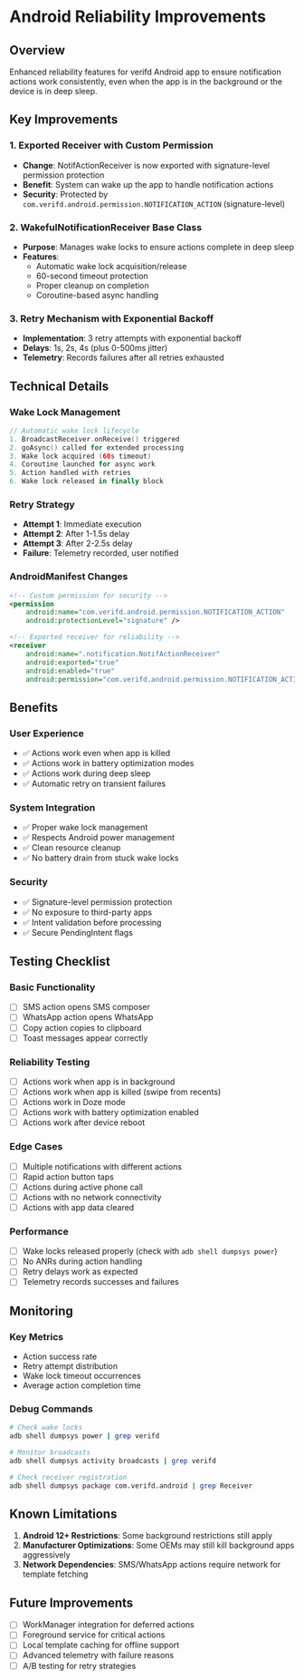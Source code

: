 # Android Reliability Improvements

## Overview
Enhanced reliability features for verifd Android app to ensure notification actions work consistently, even when the app is in the background or the device is in deep sleep.

## Key Improvements

### 1. Exported Receiver with Custom Permission
- **Change**: NotifActionReceiver is now exported with signature-level permission protection
- **Benefit**: System can wake up the app to handle notification actions
- **Security**: Protected by `com.verifd.android.permission.NOTIFICATION_ACTION` (signature-level)

### 2. WakefulNotificationReceiver Base Class
- **Purpose**: Manages wake locks to ensure actions complete in deep sleep
- **Features**:
  - Automatic wake lock acquisition/release
  - 60-second timeout protection
  - Proper cleanup on completion
  - Coroutine-based async handling

### 3. Retry Mechanism with Exponential Backoff
- **Implementation**: 3 retry attempts with exponential backoff
- **Delays**: 1s, 2s, 4s (plus 0-500ms jitter)
- **Telemetry**: Records failures after all retries exhausted

## Technical Details

### Wake Lock Management
```kotlin
// Automatic wake lock lifecycle
1. BroadcastReceiver.onReceive() triggered
2. goAsync() called for extended processing
3. Wake lock acquired (60s timeout)
4. Coroutine launched for async work
5. Action handled with retries
6. Wake lock released in finally block
```

### Retry Strategy
- **Attempt 1**: Immediate execution
- **Attempt 2**: After 1-1.5s delay
- **Attempt 3**: After 2-2.5s delay
- **Failure**: Telemetry recorded, user notified

### AndroidManifest Changes
```xml
<!-- Custom permission for security -->
<permission
    android:name="com.verifd.android.permission.NOTIFICATION_ACTION"
    android:protectionLevel="signature" />

<!-- Exported receiver for reliability -->
<receiver
    android:name=".notification.NotifActionReceiver"
    android:exported="true"
    android:enabled="true"
    android:permission="com.verifd.android.permission.NOTIFICATION_ACTION">
```

## Benefits

### User Experience
- ✅ Actions work even when app is killed
- ✅ Actions work in battery optimization modes
- ✅ Actions work during deep sleep
- ✅ Automatic retry on transient failures

### System Integration
- ✅ Proper wake lock management
- ✅ Respects Android power management
- ✅ Clean resource cleanup
- ✅ No battery drain from stuck wake locks

### Security
- ✅ Signature-level permission protection
- ✅ No exposure to third-party apps
- ✅ Intent validation before processing
- ✅ Secure PendingIntent flags

## Testing Checklist

### Basic Functionality
- [ ] SMS action opens SMS composer
- [ ] WhatsApp action opens WhatsApp
- [ ] Copy action copies to clipboard
- [ ] Toast messages appear correctly

### Reliability Testing
- [ ] Actions work when app is in background
- [ ] Actions work when app is killed (swipe from recents)
- [ ] Actions work in Doze mode
- [ ] Actions work with battery optimization enabled
- [ ] Actions work after device reboot

### Edge Cases
- [ ] Multiple notifications with different actions
- [ ] Rapid action button taps
- [ ] Actions during active phone call
- [ ] Actions with no network connectivity
- [ ] Actions with app data cleared

### Performance
- [ ] Wake locks released properly (check with `adb shell dumpsys power`)
- [ ] No ANRs during action handling
- [ ] Retry delays work as expected
- [ ] Telemetry records successes and failures

## Monitoring

### Key Metrics
- Action success rate
- Retry attempt distribution
- Wake lock timeout occurrences
- Average action completion time

### Debug Commands
```bash
# Check wake locks
adb shell dumpsys power | grep verifd

# Monitor broadcasts
adb shell dumpsys activity broadcasts | grep verifd

# Check receiver registration
adb shell dumpsys package com.verifd.android | grep Receiver
```

## Known Limitations

1. **Android 12+ Restrictions**: Some background restrictions still apply
2. **Manufacturer Optimizations**: Some OEMs may still kill background apps aggressively
3. **Network Dependencies**: SMS/WhatsApp actions require network for template fetching

## Future Improvements

- [ ] WorkManager integration for deferred actions
- [ ] Foreground service for critical actions
- [ ] Local template caching for offline support
- [ ] Advanced telemetry with failure reasons
- [ ] A/B testing for retry strategies